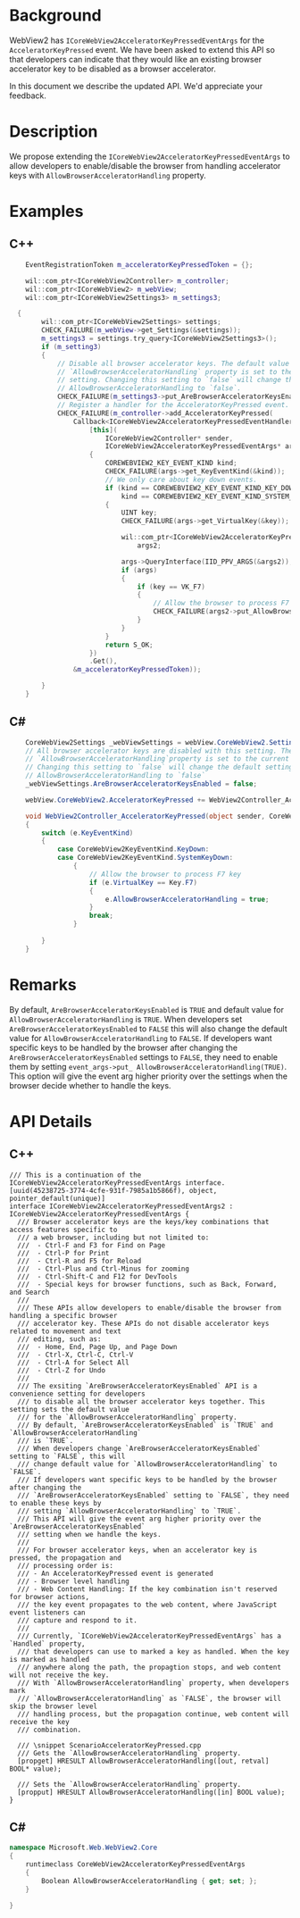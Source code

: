# Background
WebView2 has `ICoreWebView2AcceleratorKeyPressedEventArgs` for the `AcceleratorKeyPressed`
event. We have been asked to extend this API so that developers can indicate that they 
would like an existing browser accelerator key to be disabled as a browser accelerator.

In this document we describe the updated API. We'd appreciate your feedback.

# Description
We propose extending the `ICoreWebView2AcceleratorKeyPressedEventArgs` to allow developers
to enable/disable the browser from handling accelerator keys with `AllowBrowserAcceleratorHandling` 
property. 

# Examples
## C++

``` cpp
    EventRegistrationToken m_acceleratorKeyPressedToken = {};

    wil::com_ptr<ICoreWebView2Controller> m_controller;
    wil::com_ptr<ICoreWebView2> m_webView;
    wil::com_ptr<ICoreWebView2Settings3> m_settings3;

  {
        wil::com_ptr<ICoreWebView2Settings> settings;
        CHECK_FAILURE(m_webView->get_Settings(&settings));
        m_settings3 = settings.try_query<ICoreWebView2Settings3>();
        if (m_setting3) 
        {
            // Disable all browser accelerator keys. The default value for the 
            // `AllowBrowserAcceleratorHandling` property is set to the current value of this 
            // setting. Changing this setting to `false` will change the default setting for 
            // AllowBrowserAcceleratorHandling to `false`.
            CHECK_FAILURE(m_settings3->put_AreBrowserAcceleratorKeysEnabled(FALSE));
            // Register a handler for the AcceleratorKeyPressed event.
            CHECK_FAILURE(m_controller->add_AcceleratorKeyPressed(
                Callback<ICoreWebView2AcceleratorKeyPressedEventHandler>(
                    [this](
                        ICoreWebView2Controller* sender,
                        ICoreWebView2AcceleratorKeyPressedEventArgs* args) -> HRESULT
                    {
                        COREWEBVIEW2_KEY_EVENT_KIND kind;
                        CHECK_FAILURE(args->get_KeyEventKind(&kind));
                        // We only care about key down events.
                        if (kind == COREWEBVIEW2_KEY_EVENT_KIND_KEY_DOWN ||
                            kind == COREWEBVIEW2_KEY_EVENT_KIND_SYSTEM_KEY_DOWN)
                        {
                            UINT key;
                            CHECK_FAILURE(args->get_VirtualKey(&key));

                            wil::com_ptr<ICoreWebView2AcceleratorKeyPressedEventArgs2>
                                args2;

                            args->QueryInterface(IID_PPV_ARGS(&args2));
                            if (args) 
                            {
                                if (key == VK_F7)
                                {
                                    // Allow the browser to process F7 key
                                    CHECK_FAILURE(args2->put_AllowBrowserAcceleratorHandling(TRUE));
                                }
                            }
                        }
                        return S_OK;
                    })
                    .Get(),
                &m_acceleratorKeyPressedToken));

        }
    }
```

## C#
```c#
    CoreWebView2Settings _webViewSettings = webView.CoreWebView2.Settings;
    // All browser accelerator keys are disabled with this setting. The default value for the 
    // `AllowBrowserAcceleratorHandling`property is set to the current value of this setting. 
    // Changing this setting to `false` will change the default setting for 
    // AllowBrowserAcceleratorHandling to `false`
    _webViewSettings.AreBrowserAcceleratorKeysEnabled = false;

    webView.CoreWebView2.AcceleratorKeyPressed += WebView2Controller_AcceleratorKeyPressed;

    void WebView2Controller_AcceleratorKeyPressed(object sender, CoreWebView2AcceleratorKeyPressedEventArgs e)
    {
        switch (e.KeyEventKind)
        {
            case CoreWebView2KeyEventKind.KeyDown:
            case CoreWebView2KeyEventKind.SystemKeyDown:
                {
                    // Allow the browser to process F7 key
                    if (e.VirtualKey == Key.F7) 
                    {
                        e.AllowBrowserAcceleratorHandling = true;
                    }
                    break;
                }
            
        }
    }

```

# Remarks
By default, `AreBrowserAcceleratorKeysEnabled` is `TRUE` and default value for `AllowBrowserAcceleratorHandling`
is `TRUE`. When developers set `AreBrowserAcceleratorKeysEnabled` to `FALSE` this will also change the default 
value for `AllowBrowserAcceleratorHandling` to `FALSE`. If developers want specific keys to be handled by the 
browser after changing the `AreBrowserAcceleratorKeysEnabled` settings to `FALSE`, they need to enable them by 
setting `event_args->put_ AllowBrowserAcceleratorHandling(TRUE)`. This option will give the event arg higher 
priority over the settings when the browser decide whether to handle the keys.  

# API Details
## C++
```
/// This is a continuation of the ICoreWebView2AcceleratorKeyPressedEventArgs interface.
[uuid(45238725-3774-4cfe-931f-7985a1b5866f), object, pointer_default(unique)]
interface ICoreWebView2AcceleratorKeyPressedEventArgs2 : ICoreWebView2AcceleratorKeyPressedEventArgs {
  /// Browser accelerator keys are the keys/key combinations that access features specific to 
  /// a web browser, including but not limited to:
  ///  - Ctrl-F and F3 for Find on Page
  ///  - Ctrl-P for Print
  ///  - Ctrl-R and F5 for Reload
  ///  - Ctrl-Plus and Ctrl-Minus for zooming
  ///  - Ctrl-Shift-C and F12 for DevTools
  ///  - Special keys for browser functions, such as Back, Forward, and Search
  ///
  /// These APIs allow developers to enable/disable the browser from handling a specific browser 
  /// accelerator key. These APIs do not disable accelerator keys related to movement and text 
  /// editing, such as:
  ///  - Home, End, Page Up, and Page Down
  ///  - Ctrl-X, Ctrl-C, Ctrl-V
  ///  - Ctrl-A for Select All
  ///  - Ctrl-Z for Undo
  ///
  /// The exsiting `AreBrowserAcceleratorKeysEnabled` API is a convenience setting for developers 
  /// to disable all the browser accelerator keys together. This setting sets the default value 
  /// for the `AllowBrowserAcceleratorHandling` property. 
  /// By default, `AreBrowserAcceleratorKeysEnabled` is `TRUE` and `AllowBrowserAcceleratorHandling` 
  /// is `TRUE`. 
  /// When developers change `AreBrowserAcceleratorKeysEnabled` setting to `FALSE`, this will 
  /// change default value for `AllowBrowserAcceleratorHandling` to `FALSE`. 
  /// If developers want specific keys to be handled by the browser after changing the 
  /// `AreBrowserAcceleratorKeysEnabled` setting to `FALSE`, they need to enable these keys by 
  /// setting `AllowBrowserAcceleratorHandling` to `TRUE`.
  /// This API will give the event arg higher priority over the `AreBrowserAcceleratorKeysEnabled` 
  /// setting when we handle the keys.
  ///
  /// For browser accelerator keys, when an accelerator key is pressed, the propagation and 
  /// processing order is: 
  /// - An AcceleratorKeyPressed event is generated
  /// - Browser level handling
  /// - Web Content Handling: If the key combination isn't reserved for browser actions, 
  /// the key event propagates to the web content, where JavaScript event listeners can 
  /// capture and respond to it.
  /// 
  /// Currently, `ICoreWebView2AcceleratorKeyPressedEventArgs` has a `Handled` property, 
  /// that developers can use to marked a key as handled. When the key is marked as handled 
  /// anywhere along the path, the propagtion stops, and web content will not receive the key.
  /// With `AllowBrowserAcceleratorHandling` property, when developers mark 
  /// `AllowBrowserAcceleratorHandling` as `FALSE`, the browser will skip the browser level 
  /// handling process, but the propagation continue, web content will receive the key 
  /// combination. 

  /// \snippet ScenarioAcceleratorKeyPressed.cpp
  /// Gets the `AllowBrowserAcceleratorHandling` property.
  [propget] HRESULT AllowBrowserAcceleratorHandling([out, retval] BOOL* value);

  /// Sets the `AllowBrowserAcceleratorHandling` property.
  [propput] HRESULT AllowBrowserAcceleratorHandling([in] BOOL value);
}
```

## C#
```c#
namespace Microsoft.Web.WebView2.Core
{
    runtimeclass CoreWebView2AcceleratorKeyPressedEventArgs
    {
        Boolean AllowBrowserAcceleratorHandling { get; set; };
    }

}
```
